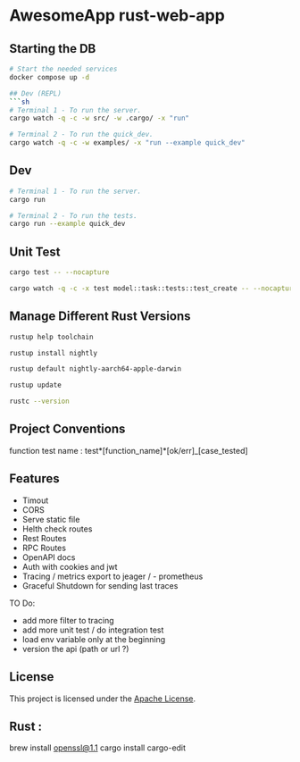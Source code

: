 # AwesomeApp rust-web-app

## Starting the DB

```sh
# Start the needed services
docker compose up -d

## Dev (REPL)
```sh
# Terminal 1 - To run the server.
cargo watch -q -c -w src/ -w .cargo/ -x "run"

# Terminal 2 - To run the quick_dev.
cargo watch -q -c -w examples/ -x "run --example quick_dev"
```


## Dev

```sh
# Terminal 1 - To run the server.
cargo run

# Terminal 2 - To run the tests.
cargo run --example quick_dev
```

## Unit Test

```sh
cargo test -- --nocapture

cargo watch -q -c -x test model::task::tests::test_create -- --nocapture
```

## Manage Different Rust Versions

```sh
rustup help toolchain

rustup install nightly

rustup default nightly-aarch64-apple-darwin

rustup update

rustc --version

```

## Project Conventions

function test name : test*[function_name]*[ok/err]\_[case_tested]

## Features
- Timout
- CORS
- Serve static file 
- Helth check routes
- Rest Routes
- RPC Routes
- OpenAPI docs
- Auth with cookies and jwt
- Tracing / metrics export to jeager / - prometheus
- Graceful Shutdown for sending last traces

TO Do:
- add more filter to tracing
- add more unit test / do integration test
- load env variable only at the beginning
- version the api (path or url ?)

## License

This project is licensed under the [Apache License](LICENSE).

## Rust : 

brew install openssl@1.1
cargo install cargo-edit